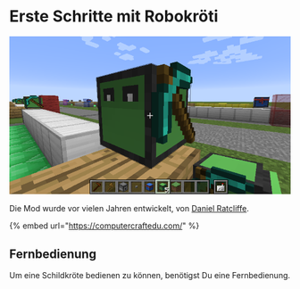 # Erste Schritte mit Robokröti

![Das ist sie - Robokr&#xF6;ti - oder auch &quot;Mining Turtle&quot; aus der ComputerCraftEDU Mod.](../.gitbook/assets/minecraft-turtle.png)

Die Mod wurde vor vielen Jahren entwickelt, von [Daniel Ratcliffe](https://github.com/dan200). 

{% embed url="https://computercraftedu.com/" %}

## Fernbedienung

Um eine Schildkröte bedienen zu können, benötigst Du eine Fernbedienung.





